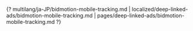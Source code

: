 {? multilang/ja-JP/bidmotion-mobile-tracking.md | localized/deep-linked-ads/bidmotion-mobile-tracking.md | pages/deep-linked-ads/bidmotion-mobile-tracking.md ?}

